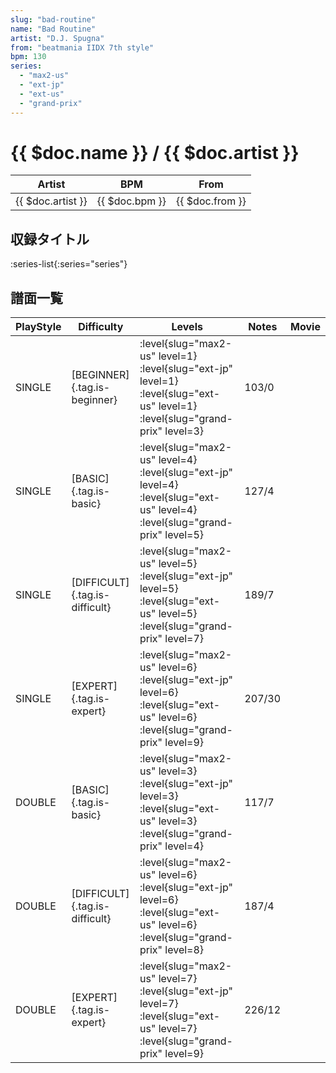 ```yaml
---
slug: "bad-routine"
name: "Bad Routine"
artist: "D.J. Spugna"
from: "beatmania IIDX 7th style"
bpm: 130
series:
  - "max2-us"
  - "ext-jp"
  - "ext-us"
  - "grand-prix"
---
```


# {{ $doc.name }} / {{ $doc.artist }}

|Artist|BPM|From|
|------|---|----|
|{{ $doc.artist }}|{{ $doc.bpm }}|{{ $doc.from }}|

## 収録タイトル

:series-list{:series="series"}

## 譜面一覧

|PlayStyle|Difficulty|Levels|Notes|Movie|
|---------|----------|------|-----|-----|
|SINGLE|[BEGINNER]{.tag.is-beginner}|<div class="field is-grouped is-grouped-multiline"> :level{slug="max2-us" level=1} :level{slug="ext-jp" level=1} :level{slug="ext-us" level=1} :level{slug="grand-prix" level=3}</div>|103/0||
|SINGLE|[BASIC]{.tag.is-basic}|<div class="field is-grouped is-grouped-multiline"> :level{slug="max2-us" level=4} :level{slug="ext-jp" level=4} :level{slug="ext-us" level=4} :level{slug="grand-prix" level=5}</div>|127/4||
|SINGLE|[DIFFICULT]{.tag.is-difficult}|<div class="field is-grouped is-grouped-multiline"> :level{slug="max2-us" level=5} :level{slug="ext-jp" level=5} :level{slug="ext-us" level=5} :level{slug="grand-prix" level=7}</div>|189/7||
|SINGLE|[EXPERT]{.tag.is-expert}|<div class="field is-grouped is-grouped-multiline"> :level{slug="max2-us" level=6} :level{slug="ext-jp" level=6} :level{slug="ext-us" level=6} :level{slug="grand-prix" level=9}</div>|207/30||
|DOUBLE|[BASIC]{.tag.is-basic}|<div class="field is-grouped is-grouped-multiline"> :level{slug="max2-us" level=3} :level{slug="ext-jp" level=3} :level{slug="ext-us" level=3} :level{slug="grand-prix" level=4}</div>|117/7||
|DOUBLE|[DIFFICULT]{.tag.is-difficult}|<div class="field is-grouped is-grouped-multiline"> :level{slug="max2-us" level=6} :level{slug="ext-jp" level=6} :level{slug="ext-us" level=6} :level{slug="grand-prix" level=8}</div>|187/4||
|DOUBLE|[EXPERT]{.tag.is-expert}|<div class="field is-grouped is-grouped-multiline"> :level{slug="max2-us" level=7} :level{slug="ext-jp" level=7} :level{slug="ext-us" level=7} :level{slug="grand-prix" level=9}</div>|226/12||
